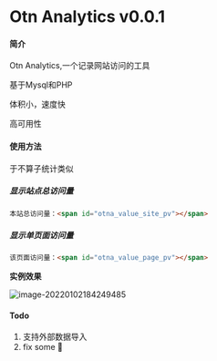 # Otn Analytics v0.0.1

#### 简介

Otn Analytics,一个记录网站访问的工具

基于Mysql和PHP

体积小，速度快

高可用性

#### 使用方法

于不算子统计类似

##### 显示站点总访问量

```html
本站总访问量：<span id="otna_value_site_pv"></span>
```

##### 显示单页面访问量
```html
该页面访问量：<span id="otna_value_page_pv"></span>
```

**实例效果**

![image-20220102184249485](https://raw.hzchu.top/thun888/asstes/master/img/image-20220102184249485.png)

#### Todo

1. 支持外部数据导入
2. fix some 🐞
